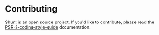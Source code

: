 # Contributing

Shunt is an open source project. If you'd like to contribute,
please read the [PSR-2-coding-style-guide][1] documentation.

[1]: https://github.com/php-fig/fig-standards/blob/master/accepted/PSR-2-coding-style-guide.md